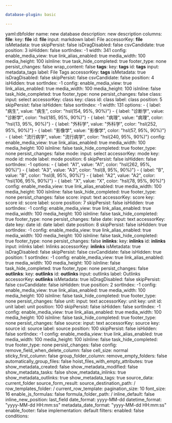 ```yaml
---

database-plugin: basic

---
```


yaml:dbfolder
name: new database
description: new description
columns:
  __file__:
    key: __file__
    id: __file__
    input: markdown
    label: File
    accessorKey: __file__
    isMetadata: true
    skipPersist: false
    isDragDisabled: false
    csvCandidate: true
    position: 3
    isHidden: false
    sortIndex: -1
    width: 341
    config:
      enable_media_view: true
      link_alias_enabled: true
      media_width: 100
      media_height: 100
      isInline: true
      task_hide_completed: true
      footer_type: none
      persist_changes: false
      wrap_content: false
  __tags__:
    key: __tags__
    id: __tags__
    input: metadata_tags
    label: File Tags
    accessorKey: __tags__
    isMetadata: true
    isDragDisabled: false
    skipPersist: false
    csvCandidate: false
    position: 4
    isHidden: true
    sortIndex: -1
    config:
      enable_media_view: true
      link_alias_enabled: true
      media_width: 100
      media_height: 100
      isInline: false
      task_hide_completed: true
      footer_type: none
      persist_changes: false
  class:
    input: select
    accessorKey: class
    key: class
    id: class
    label: class
    position: 5
    skipPersist: false
    isHidden: false
    sortIndex: -1
    width: 131
    options:
      - { label: "病生", value: "病生", color: "hsl(154, 95%, 90%)"}
      - { label: "诊断学", value: "诊断学", color: "hsl(185, 95%, 90%)"}
      - { label: "病理", value: "病理", color: "hsl(13, 95%, 90%)"}
      - { label: "外科学", value: "外科学", color: "hsl(252, 95%, 90%)"}
      - { label: "影像学", value: "影像学", color: "hsl(57, 95%, 90%)"}
      - { label: "流行病学", value: "流行病学", color: "hsl(240, 95%, 90%)"}
    config:
      enable_media_view: true
      link_alias_enabled: true
      media_width: 100
      media_height: 100
      isInline: false
      task_hide_completed: true
      footer_type: none
      persist_changes: false
  mode:
    input: select
    accessorKey: mode
    key: mode
    id: mode
    label: mode
    position: 6
    skipPersist: false
    isHidden: false
    sortIndex: -1
    options:
      - { label: "A1", value: "A1", color: "hsl(262, 95%, 90%)"}
      - { label: "A3", value: "A3", color: "hsl(8, 95%, 90%)"}
      - { label: "B", value: "B", color: "hsl(8, 95%, 90%)"}
      - { label: "A2", value: "A2", color: "hsl(106, 95%, 90%)"}
      - { label: "X", value: "X", color: "hsl(78, 95%, 90%)"}
    config:
      enable_media_view: true
      link_alias_enabled: true
      media_width: 100
      media_height: 100
      isInline: false
      task_hide_completed: true
      footer_type: none
      persist_changes: false
  score:
    input: text
    accessorKey: score
    key: score
    id: score
    label: score
    position: 7
    skipPersist: false
    isHidden: true
    sortIndex: -1
    config:
      enable_media_view: true
      link_alias_enabled: true
      media_width: 100
      media_height: 100
      isInline: false
      task_hide_completed: true
      footer_type: none
      persist_changes: false
  date:
    input: text
    accessorKey: date
    key: date
    id: date
    label: date
    position: 8
    skipPersist: false
    isHidden: true
    sortIndex: -1
    config:
      enable_media_view: true
      link_alias_enabled: true
      media_width: 100
      media_height: 100
      isInline: false
      task_hide_completed: true
      footer_type: none
      persist_changes: false
  __inlinks__:
    key: __inlinks__
    id: __inlinks__
    input: inlinks
    label: Inlinks
    accessorKey: __inlinks__
    isMetadata: true
    isDragDisabled: false
    skipPersist: false
    csvCandidate: false
    isHidden: true
    position: 1
    sortIndex: -1
    config:
      enable_media_view: true
      link_alias_enabled: true
      media_width: 100
      media_height: 100
      isInline: false
      task_hide_completed: true
      footer_type: none
      persist_changes: false
  __outlinks__:
    key: __outlinks__
    id: __outlinks__
    input: outlinks
    label: Outlinks
    accessorKey: __outlinks__
    isMetadata: true
    isDragDisabled: false
    skipPersist: false
    csvCandidate: false
    isHidden: true
    position: 2
    sortIndex: -1
    config:
      enable_media_view: true
      link_alias_enabled: true
      media_width: 100
      media_height: 100
      isInline: false
      task_hide_completed: true
      footer_type: none
      persist_changes: false
  unit:
    input: text
    accessorKey: unit
    key: unit
    id: unit
    label: unit
    position: 100
    skipPersist: false
    isHidden: false
    sortIndex: -1
    config:
      enable_media_view: true
      link_alias_enabled: true
      media_width: 100
      media_height: 100
      isInline: false
      task_hide_completed: true
      footer_type: none
      persist_changes: false
  source:
    input: text
    accessorKey: source
    key: source
    id: source
    label: source
    position: 100
    skipPersist: false
    isHidden: false
    sortIndex: -1
    config:
      enable_media_view: true
      link_alias_enabled: true
      media_width: 100
      media_height: 100
      isInline: false
      task_hide_completed: true
      footer_type: none
      persist_changes: false
config:
  remove_field_when_delete_column: false
  cell_size: normal
  sticky_first_column: false
  group_folder_column: 
  remove_empty_folders: false
  automatically_group_files: false
  hoist_files_with_empty_attributes: true
  show_metadata_created: false
  show_metadata_modified: false
  show_metadata_tasks: false
  show_metadata_inlinks: true
  show_metadata_outlinks: true
  show_metadata_tags: true
  source_data: current_folder
  source_form_result: 
  source_destination_path: /
  row_templates_folder: /
  current_row_template: 
  pagination_size: 10
  font_size: 16
  enable_js_formulas: false
  formula_folder_path: /
  inline_default: false
  inline_new_position: last_field
  date_format: yyyy-MM-dd
  datetime_format: "yyyy-MM-dd HH:mm:ss"
  metadata_date_format: "yyyy-MM-dd HH:mm:ss"
  enable_footer: false
  implementation: default
filters:
  enabled: false
  conditions:
